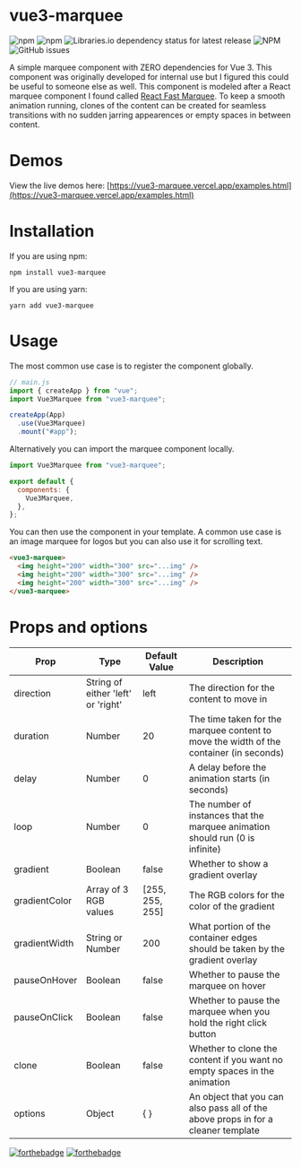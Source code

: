 # vue3-marquee

![npm](https://img.shields.io/npm/v/vue3-marquee) ![npm](https://img.shields.io/npm/dt/vue3-marquee) ![Libraries.io dependency status for latest release](https://img.shields.io/librariesio/release/npm/vue3-marquee) ![NPM](https://img.shields.io/npm/l/vue3-marquee) ![GitHub issues](https://img.shields.io/github/issues/megasanjay/vue3-marquee)

A simple marquee component with ZERO dependencies for Vue 3. This component was originally developed for internal use but I figured this could be useful to someone else as well. This component is modeled after a React marquee component I found called [React Fast Marquee](https://github.com/justin-chu/react-fast-marquee). To keep a smooth animation running, clones of the content can be created for seamless transitions with no sudden jarring appearences or empty spaces in between content.

# Demos

View the live demos here: [https://vue3-marquee.vercel.app/examples.html](https://vue3-marquee.vercel.app/examples.html)

# Installation

If you are using npm:

```shell
npm install vue3-marquee
```

If you are using yarn:

```shell
yarn add vue3-marquee
```

# Usage

The most common use case is to register the component globally.

```js
// main.js
import { createApp } from "vue";
import Vue3Marquee from "vue3-marquee";

createApp(App)
  .use(Vue3Marquee)
  .mount("#app");
```

Alternatively you can import the marquee component locally.

```js
import Vue3Marquee from "vue3-marquee";

export default {
  components: {
    Vue3Marquee,
  },
};
```

You can then use the component in your template. A common use case is an image marquee for logos but you can also use it for scrolling text.

```html
<vue3-marquee>
  <img height="200" width="300" src="...img" />
  <img height="200" width="300" src="...img" />
  <img height="200" width="300" src="...img" />
</vue3-marquee>
```

# Props and options

| Prop | Type | Default Value | Description |
| ------------- | ------------- | ------------- | ------------- |
| direction  | String of either 'left' or 'right'  | left  | The direction for the content to move in |
| duration  | Number  | 20  | The time taken for the marquee content to move the width of the container (in seconds) |
| delay  | Number  | 0  | A delay before the animation starts (in seconds) |
| loop  | Number  | 0  | The number of instances that the marquee animation should run (0 is infinite) |
| gradient  | Boolean  | false  | Whether to show a gradient overlay |
| gradientColor  | Array of 3 RGB values  | [255, 255, 255]  | The RGB colors for the color of the gradient |
| gradientWidth  | String or Number  | 200  | What portion of the container edges should be taken by the gradient overlay |
| pauseOnHover  | Boolean  | false  | Whether to pause the marquee on hover |
| pauseOnClick  | Boolean  | false  | Whether to pause the marquee when you hold the right click button |
| clone  | Boolean  | false  | Whether to clone the content if you want no empty spaces in the animation |
| options | Object | { } | An object that you can also pass all of the above props in for a cleaner template |

[![forthebadge](https://forthebadge.com/images/badges/made-with-vue.svg)](https://forthebadge.com) [![forthebadge](https://forthebadge.com/images/badges/built-with-love.svg)](https://forthebadge.com)
